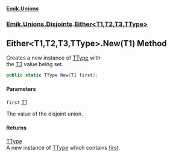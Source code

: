 #### [Emik.Unions](index.md 'index')
### [Emik.Unions.Disjoints](Emik.Unions.Disjoints.md 'Emik.Unions.Disjoints').[Either&lt;T1,T2,T3,TType&gt;](Either{T1,T2,T3,TType}.md 'Emik.Unions.Disjoints.Either<T1,T2,T3,TType>')

## Either<T1,T2,T3,TType>.New(T1) Method

Creates a new instance of [TType](Either{T1,T2,T3,TType}.md#Emik.Unions.Disjoints.Either_T1,T2,T3,TType_.TType 'Emik.Unions.Disjoints.Either<T1,T2,T3,TType>.TType') with  
the [T3](Either{T1,T2,T3,TType}.md#Emik.Unions.Disjoints.Either_T1,T2,T3,TType_.T3 'Emik.Unions.Disjoints.Either<T1,T2,T3,TType>.T3') value being set.

```csharp
public static TType New(T1 first);
```
#### Parameters

<a name='Emik.Unions.Disjoints.Either_T1,T2,T3,TType_.New(T1).first'></a>

`first` [T1](Either{T1,T2,T3,TType}.md#Emik.Unions.Disjoints.Either_T1,T2,T3,TType_.T1 'Emik.Unions.Disjoints.Either<T1,T2,T3,TType>.T1')

The value of the disjoint union.

#### Returns
[TType](Either{T1,T2,T3,TType}.md#Emik.Unions.Disjoints.Either_T1,T2,T3,TType_.TType 'Emik.Unions.Disjoints.Either<T1,T2,T3,TType>.TType')  
A new instance of [TType](Either{T1,T2,T3,TType}.md#Emik.Unions.Disjoints.Either_T1,T2,T3,TType_.TType 'Emik.Unions.Disjoints.Either<T1,T2,T3,TType>.TType') which contains [first](Either{T1,T2,T3,TType}.New(T1).md#Emik.Unions.Disjoints.Either_T1,T2,T3,TType_.New(T1).first 'Emik.Unions.Disjoints.Either<T1,T2,T3,TType>.New(T1).first').